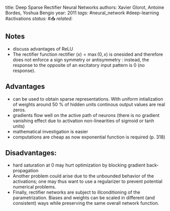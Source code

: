 
title: Deep Sparse Rectifier Neural Networks
authors: Xavier Glorot, Antoine Bordes, Yoshua Bengio
year: 2011
*tags:* #neural_network #deep-learning #activations
*status:* #📥
*related:*

## Notes
- discuss advantages of ReLU
- The rectifier function rectifier $(x)=\max (0, x)$ is onesided and therefore does not enforce a sign symmetry or antisymmetry : instead, the response to the opposite of an excitatory input pattern is 0 (no response).

## Advantages
- can be used to obtain sparse representations. With uniform intialization of weights around 50 % of hidden units continous output values are real zeros.
- gradients flow well on the active path of neurons (there is no gradient vanishing effect due to activation non-linearities of sigmoid or tanh units)
- mathematical investigation is easier
- computations are cheap as now exponential function is required (p. 318)

## Disadvantages:
- hard saturation at 0 may hurt optimization by blocking gradient back-propagation
- Another problem could arise due to the unbounded behavior of the activations; one may thus want to use a regularizer to
prevent potential numerical problems.
- Finally, rectifier networks are subject to illconditioning of the parametrization. Biases and weights can be scaled in different (and consistent) ways while preserving the same overall network function.